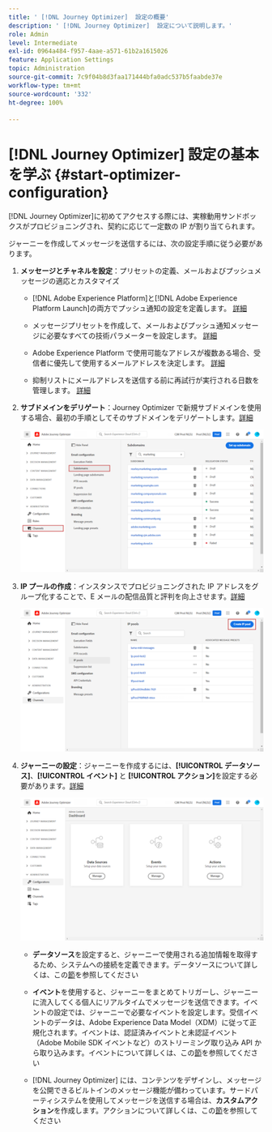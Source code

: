 ```yaml
---
title: ' [!DNL Journey Optimizer]  設定の概要'
description: ' [!DNL Journey Optimizer]  設定について説明します。'
role: Admin
level: Intermediate
exl-id: 0964a484-f957-4aae-a571-61b2a1615026
feature: Application Settings
topic: Administration
source-git-commit: 7c9f04b8d3faa171444bfa0adc537b5faabde37e
workflow-type: tm+mt
source-wordcount: '332'
ht-degree: 100%

---
```



# [!DNL Journey Optimizer] 設定の基本を学ぶ {#start-optimizer-configuration}

[!DNL Journey Optimizer]に初めてアクセスする際には、実稼動用サンドボックスがプロビジョニングされ、契約に応じて一定数の IP が割り当てられます。

ジャーニーを作成してメッセージを送信するには、次の設定手順に従う必要があります。

1. **メッセージとチャネルを設定**：プリセットの定義、メールおよびプッシュメッセージの適応とカスタマイズ

   * [!DNL Adobe Experience Platform]と[!DNL Adobe Experience Platform Launch]の両方でプッシュ通知の設定を定義します。 [詳細](../messages/push-gs.md)

   * メッセージプリセットを作成して、メールおよびプッシュ通知メッセージに必要なすべての技術パラメーターを設定します。 [詳細](message-presets.md)

   * Adobe Experience Platform で使用可能なアドレスが複数ある場合、受信者に優先して使用するメールアドレスを決定します。 [詳細](primary-email-addresses.md)

   * 抑制リストにメールアドレスを送信する前に再試行が実行される日数を管理します。 [詳細](manage-suppression-list.md)

   <!--
    * Understand push notification flow. [Learn more](../messages/push-gs.md)
    -->

1. **サブドメインをデリゲート**：Journey Optimizer で新規サブドメインを使用する場合、最初の手順としてそのサブドメインをデリゲートします。[詳細](about-subdomain-delegation.md)

   ![](assets/subdomain.png)

1. **IP プールの作成**：インスタンスでプロビジョニングされた IP アドレスをグループ化することで、E メールの配信品質と評判を向上させます。[詳細](ip-pools.md)

   ![](assets/ip-pool.png)

1. **ジャーニーの設定**：ジャーニーを作成するには、**[!UICONTROL データソース]**、**[!UICONTROL イベント]** と **[!UICONTROL アクション]**&#x200B;を設定する必要があります。[詳細](about-data-sources-events-actions.md)

   ![](assets/admin-menu.png)

   * **データソース**&#x200B;を設定すると、ジャーニーで使用される追加情報を取得するため、システムへの接続を定義できます。データソースについて詳しくは、この[節](../datasource/about-data-sources.md)を参照してください

   * **イベント**&#x200B;を使用すると、ジャーニーをまとめてトリガーし、ジャーニーに流入してくる個人にリアルタイムでメッセージを送信できます。イベントの設定では、ジャーニーで必要なイベントを設定します。受信イベントのデータは、Adobe Experience Data Model（XDM）に従って正規化されます。イベントは、認証済みイベントと未認証イベント（Adobe Mobile SDK イベントなど）のストリーミング取り込み API から取り込みます。イベントについて詳しくは、この[節](../event/about-events.md)を参照してください

   * [!DNL Journey Optimizer] には、コンテンツをデザインし、メッセージを公開できるビルトインのメッセージ機能が備わっています。サードパーティシステムを使用してメッセージを送信する場合は、**カスタムアクション**&#x200B;を作成します。アクションについて詳しくは、この[節](../action/action.md)を参照してください